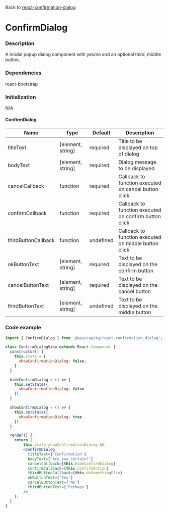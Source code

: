Back to [react-confirmation-dialog](../../README.md)

# ConfirmDialog

### Description

A modal popup dialog component with yes/no and an optional third, middle button.

### Dependencies

react-bootstrap

### Initialization

N/A

#### ConfirmDialog

Name | Type | Default | Description
--- | --- | --- | ---
titleText | [element, string] | required | Title to be displayed on top of dialog
bodyText | [element, string] | required | Dialog message to be displayed
cancelCallback | function | required | Callback to function executed on cancel button click
confirmCallback | function | required | Callback to function executed on confirm button click
thirdButtonCallback | function | undefined | Callback to function executed on middle button click
okButtonText | [element, string] | required | Text to be displayed on the confirm button
cancelButtonText | [element, string] | required | Text to be displayed on the cancel button
thirdButtonText | [element, string] | undefined | Text to be displayed on the middle button


### Code example

```jsx
import { ConfirmDialog } from '@opuscapita/react-confirmation-dialog';

class ConfirmDialogView extends React.Component {
  constructor() {
    this.state = {
      showConfirmationDialog: false;
    }
  }

  hideConfirmDialog = () => {
    this.setState({
      showConfirmationDialog: false
    });
  }

  showConfirmDialog = () => {
    this.setState({
      showConfirmationDialog: true
    });
  }

  render() {
    return (
        this.state.showConfirmationDialog &&
        <ConfirmDialog
          titleText={'Confirmation'}
          bodyText={'Are you certain?'}
          cancelCallback={this.hideConfirmDialog}
          confirmCallback={this.confirmAction}
          thirdButtonCallback={this.doSomethingElse}
          okButtonText={'Yes'}
          cancelButtonText={'No'}
          thirdButtonText={'Perhaps'}
        />
    );
  }
}
```

